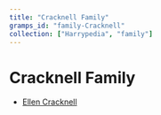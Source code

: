 ```yaml
---
title: "Cracknell Family"
gramps_id: "family-Cracknell"
collection: ["Harrypedia", "family"]
---
```


# Cracknell Family

- [Ellen Cracknell](/Harrypedia/people/Cracknell/Ellen/)
